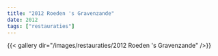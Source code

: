 ```yaml
---
title: "2012 Roeden 's Gravenzande"
date: 2012
tags: ["restauraties"]
---
```


{{< gallery dir="/images/restauraties/2012 Roeden 's Gravenzande" />}}
